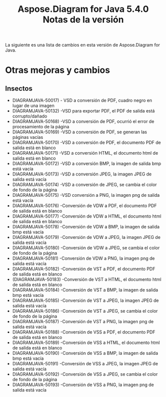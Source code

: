 ﻿---
title: Aspose.Diagram for Java 5.4.0 Notas de la versión
type: docs
weight: 60
url: /es/java/aspose-diagram-for-java-5-4-0-release-notes/
---
La siguiente es una lista de cambios en esta versión de Aspose.Diagram for Java.
# **Otras mejoras y cambios**
## **Insectos**
- DIAGRAMJAVA-50017) - VSD a conversión de PDF, cuadro negro en lugar de una imagen
- DIAGRAMJAVA-50132) -VSD para exportar PDF, el PDF de salida está corrupto/dañado
- DIAGRAMJAVA-50168) -VSD a conversión de PDF, ocurrió el error de procesamiento de la página
- DIAGRAMJAVA-50169) -VSD a conversión de PDF, se generan las páginas vacías
- DIAGRAMJAVA-50170) -VSD a conversión de PDF, el documento PDF de salida está en blanco
- DIAGRAMJAVA-50171) -VSD a conversión HTML, el documento html de salida está en blanco
- DIAGRAMJAVA-50172) -VSD a conversión BMP, la imagen de salida bmp está vacía
- DIAGRAMJAVA-50173) -VSD a conversión JPEG, la imagen JPEG de salida está vacía
- DIAGRAMJAVA-50174) -VSD a conversión de JPEG, se cambia el color de fondo de la página
- DIAGRAMJAVA-50175) -VSD conversión a PNG, la imagen png de salida está vacía
- DIAGRAMJAVA-50176) -Conversión de VDW a PDF, el documento PDF de salida está en blanco
- DIAGRAMJAVA-50177) -Conversión de VDW a HTML, el documento html de salida está en blanco
- DIAGRAMJAVA-50178) -Conversión de VDW a BMP, la imagen de salida bmp está vacía
- DIAGRAMJAVA-50179) -Conversión de VDW a JPEG, la imagen JPEG de salida está vacía
- DIAGRAMJAVA-50180) -Conversión de VDW a JPEG, se cambia el color de fondo de la página
- DIAGRAMJAVA-50181) -Conversión de VDW a PNG, la imagen png de salida está vacía
- DIAGRAMJAVA-50182) -Conversión de VST a PDF, el documento PDF de salida está en blanco
- (DIAGRAMJAVA-50183) -Conversión de VST a HTML, el documento html de salida está en blanco
- DIAGRAMJAVA-50184) -Conversión de VST a BMP, la imagen de salida bmp está vacía
- DIAGRAMJAVA-50185) -Conversión de VST a JPEG, la imagen JPEG de salida está vacía
- DIAGRAMJAVA-50186) -Conversión de VST a JPEG, se cambia el color de fondo de la página
- DIAGRAMJAVA-50187) -Conversión de VST a PNG, la imagen png de salida está vacía
- DIAGRAMJAVA-50188) -Conversión de VSS a PDF, el documento PDF de salida está en blanco
- DIAGRAMJAVA-50189) -Conversión de VSS a HTML, el documento html de salida está en blanco
- DIAGRAMJAVA-50190) -Conversión de VSS a BMP, la imagen de salida bmp está vacía
- DIAGRAMJAVA-50191) -Conversión de VSS a JPEG, la imagen JPEG de salida está vacía
- DIAGRAMJAVA-50192) -Conversión de VSS a JPEG, se cambia el color de fondo de la página
- DIAGRAMJAVA-50193) -Conversión de VSS a PNG, la imagen png de salida está vacía

